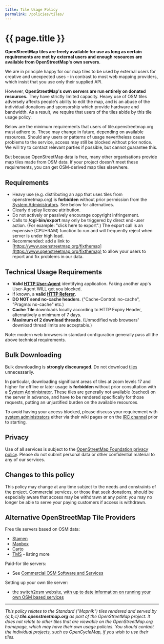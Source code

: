 ```yaml
---
title: Tile Usage Policy
permalink: /policies/tiles/
---
```


# {{ page.title }}

**OpenStreetMap tiles are freely available for use as long as certain requirements are met by external users and enough resources are available from OpenStreetMap's own servers.**

We are in principle happy for our map tiles to be used by external users for creative and unexpected uses – in contrast to most web mapping providers, which insist that you use only their supplied API.

However, **OpenStreetMap's own servers are run entirely on donated resources.** They have strictly limited capacity. Heavy use of OSM tiles adversely affects people's ability to edit the map, and is an abuse of the individual donations and sponsorship which provide hardware and bandwidth. As a result, we require that users of the tiles abide by this tile usage policy.

Below are the minimum requirements that users of tile.openstreetmap.org must adhere to. These may change in future, depending on available resources. Should any users or patterns of usage nevertheless cause problems to the service, access may still be blocked without prior notice. We will try to contact relevant parties if possible, but cannot guarantee this.

But because OpenStreetMap data is free, many other organisations provide map tiles made from OSM data. If your project doesn't meet these requirements, you can get OSM-derived map tiles elsewhere.

## Requirements

* Heavy use (e.g. distributing an app that uses tiles from openstreetmap.org) is **forbidden** without prior permission from the [System Administrators](https://wiki.openstreetmap.org/wiki/System_Administrators). See below for alternatives.
* Clearly display [license](https://wiki.openstreetmap.org/wiki/License) attribution.
* Do not actively or passively encourage copyright infringement.
* Calls to **/cgi-bin/export** may only be triggered by direct end-user action. (For example: "click here to export".) The export call is an expensive (CPU+RAM) function to run and will frequently reject when server is under high load.
* Recommended: add a link to [https://www.openstreetmap.org/fixthemap](https://www.openstreetmap.org/fixthemap) to allow your users to report and fix problems in our data.

## Technical Usage Requirements

* **Valid [HTTP User-Agent](http://en.wikipedia.org/wiki/en:User_agent)** identifying application. Faking another app's User-Agent WILL get you blocked.
* If known, a **valid [HTTP Referer](http://en.wikipedia.org/wiki/en:HTTP_Referer)**.
* **DO NOT send no-cache headers**. ("Cache-Control: no-cache", "Pragma: no-cache" etc.)
* **Cache Tile** downloads locally according to HTTP Expiry Header, alternatively a minimum of 7 days.
* **Maximum of 2 download threads**. (Unmodified web browsers' download thread limits are acceptable.)

Note: modern web browsers in standard configuration generally pass all the above technical requirements.

## Bulk Downloading

Bulk downloading is **strongly discouraged**. Do not download [tiles](https://wiki.openstreetmap.org/wiki/Tiles) unnecessarily.

In particular, downloading significant areas of tiles at zoom levels 17 and higher for offline or later usage is **forbidden** without prior consultation with a [System Administrator](https://wiki.openstreetmap.org/wiki/System_Administrators). These tiles are generally not available (cached) on the server in advance, and have to be rendered specifically for those requests, putting an unjustified burden on the available resources.

To avoid having your access blocked, please discuss your requirement with [system administrators](https://wiki.openstreetmap.org/wiki/System_Administrators) either via their wiki pages or on the [IRC channel](https://wiki.openstreetmap.org/wiki/IRC) prior to starting.

## Privacy

Use of all services is subject to the [OpenStreetMap Foundation privacy policy](http://wiki.osmfoundation.org/wiki/Privacy_Policy). Please do not submit personal data or other confidential material to any of our services.

## Changes to this policy

This policy may change at any time subject to the needs and constraints of the project. Commercial services, or those that seek donations, should be especially aware that access may be withdrawn at any point: you may no longer be able to serve your paying customers if access is withdrawn.

## Alternative OpenStreetMap Tile Providers

Free tile servers based on OSM data:

* [Stamen](https://wiki.openstreetmap.org/wiki/Stamen)
* [Mapbox](https://wiki.openstreetmap.org/wiki/Mapbox)
* [Carto](https://wiki.openstreetmap.org/wiki/Carto_(Company)#Carto_tile_services)
* [TMS](https://wiki.openstreetmap.org/wiki/TMS) - listing more

Paid-for tile servers:

* See [Commercial OSM Software and Services](https://wiki.openstreetmap.org/wiki/Commercial_OSM_Software_and_Services)

Setting up your own tile server:

* [the switch2osm website, with up to date information on running your own OSM based services](http://switch2osm.org/)

------

*This policy relates to the Standard ("Mapnik") tiles rendered and served by {a,b,c}.**tile.openstreetmap.org** as part of the OpenStreetMap project. It does not relate to other tiles that are viewable on the OpenStreetMap.org homepage, which may have their own usage policies. You should contact the individual projects, such as [OpenCycleMap](https://wiki.openstreetmap.org/wiki/OpenCycleMap), if you wish to use their tiles.*
